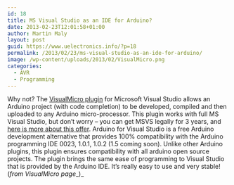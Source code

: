 ```yaml
---
id: 18
title: MS Visual Studio as an IDE for Arduino?
date: 2013-02-23T12:01:58+01:00
author: Martin Maly
layout: post
guid: https://www.uelectronics.info/?p=18
permalink: /2013/02/23/ms-visual-studio-as-an-ide-for-arduino/
image: /wp-content/uploads/2013/02/VisualMicro.png
categories:
  - AVR
  - Programming
---
```

Why not? The [VisualMicro plugin](https://www.visualmicro.com/) for Microsoft Visual Studio allows an Arduino project (with code completion) to be developed, compiled and then uploaded to any Arduino micro-processor. This plugin works with full MS Visual Studio, but don&#8217;t worry &#8211; you can get MSVS legally for 3 years, and [here is more about this offer](https://www.visualmicro.com/page/Offer-Visual-Studio-Professional-Free-For-3-Years.aspx). Arduino for Visual Studio is a free Arduino development alternative that provides 100% compatibility with the Arduino programming IDE 0023, 1.0.1, 1.0.2 (1.5 coming soon). Unlike other Arduino plugins, this plugin ensures compatibility with all arduino open source projects. The plugin brings the same ease of programming to Visual Studio that is provided by the Arduino IDE. It&#8217;s really easy to use and very stable! (_from VisualMicro page__)_